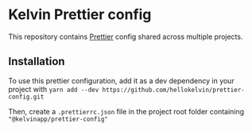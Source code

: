 # Kelvin Prettier config

This repository contains [Prettier](https://prettier.io/docs/en/options.html) config shared across multiple projects.

## Installation

To use this prettier configuration, add it as a dev dependency in your project with `yarn add --dev https://github.com/hellokelvin/prettier-config.git`

Then, create a `.prettierrc.json` file in the project root folder containing `"@kelvinapp/prettier-config"`

